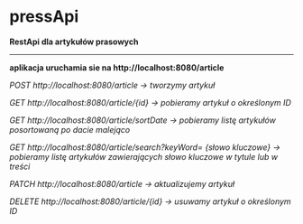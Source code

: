 # pressApi
**RestApi dla artykułów prasowych**
***
**aplikacja uruchamia sie na http://localhost:8080/article**

*POST http://localhost:8080/article -> tworzymy artykuł*

*GET http://localhost:8080/article/{id} -> pobieramy artykuł o określonym ID*

*GET http://localhost:8080/article/sortDate -> pobieramy listę artykułów posortowaną po dacie malejąco*

*GET http://localhost:8080/article/search?keyWord= {słowo kluczowe} -> pobieramy listę artykułów zawierających słowo kluczowe w tytule lub w treści*

*PATCH http://localhost:8080/article -> aktualizujemy artykuł*

*DELETE http://localhost:8080/article/{id} -> usuwamy artykuł o określonym ID*
